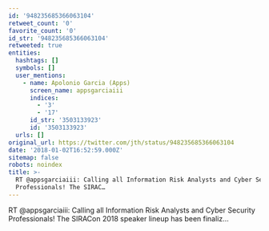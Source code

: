 ```yaml
---
id: '948235685366063104'
retweet_count: '0'
favorite_count: '0'
id_str: '948235685366063104'
retweeted: true
entities:
  hashtags: []
  symbols: []
  user_mentions:
    - name: Apolonio Garcia (Apps)
      screen_name: appsgarciaiii
      indices:
        - '3'
        - '17'
      id_str: '3503133923'
      id: '3503133923'
  urls: []
original_url: https://twitter.com/jth/status/948235685366063104
date: '2018-01-02T16:52:59.000Z'
sitemap: false
robots: noindex
title: >-
  RT @appsgarciaiii: Calling all Information Risk Analysts and Cyber Security
  Professionals! The SIRAC…
---
```


RT @appsgarciaiii: Calling all Information Risk Analysts and Cyber Security Professionals! The SIRACon 2018 speaker lineup has been finaliz…